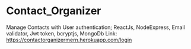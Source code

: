 # Contact_Organizer
Manage Contacts with User authentication; ReactJs, NodeExpress, Email validator, Jwt token, bcryptjs, MongoDb
Link:  https://contactorganizermern.herokuapp.com/login

